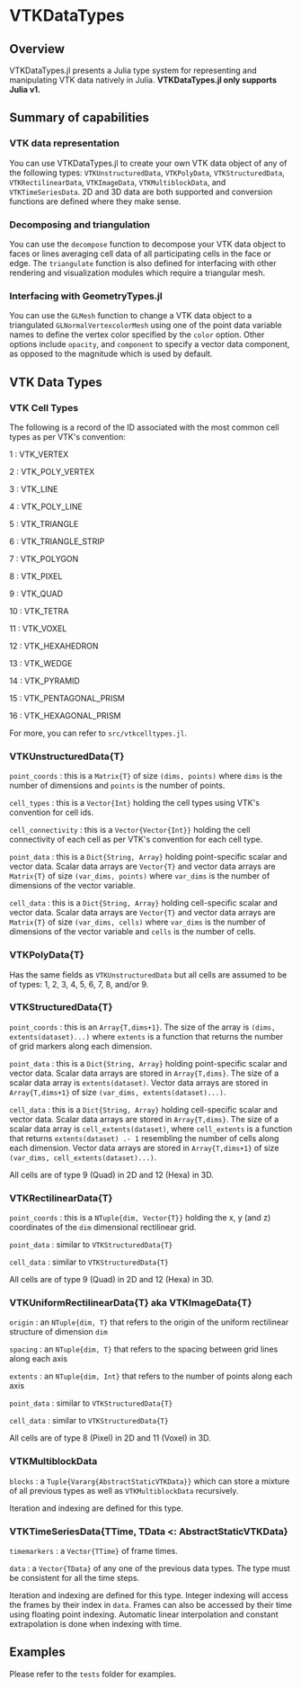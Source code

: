 # VTKDataTypes
## Overview

VTKDataTypes.jl presents a Julia type system for representing and manipulating VTK data natively in Julia. **VTKDataTypes.jl only supports Julia v1.**

## Summary of capabilities

### VTK data representation

You can use VTKDataTypes.jl to create your own VTK data object of any of the following types: `VTKUnstructuredData`, `VTKPolyData`, `VTKStructuredData`, `VTKRectilinearData`, `VTKImageData`, `VTKMultiblockData`, and `VTKTimeSeriesData`. 2D and 3D data are both supported and conversion functions are defined where they make sense.

### Decomposing and triangulation

You can use the `decompose` function to decompose your VTK data object to faces or lines averaging cell data of all participating cells in the face or edge. The `triangulate` function is also defined for interfacing with other rendering and visualization modules which require a triangular mesh.

### Interfacing with GeometryTypes.jl

You can use the `GLMesh` function to change a VTK data object to a triangulated `GLNormalVertexcolorMesh` using one of the point data variable names to define the vertex color specified by the `color` option. Other options include `opacity`, and `component` to specify a vector data component, as opposed to the magnitude which is used by default. 

## VTK Data Types

### VTK Cell Types

The following is a record of the ID associated with the most common cell types as per VTK's convention:

1	: 	VTK_VERTEX

2	: 	VTK_POLY_VERTEX

3	:	VTK_LINE

4	:	VTK_POLY_LINE

5	:	VTK_TRIANGLE

6	:	VTK_TRIANGLE_STRIP

7	:	VTK_POLYGON

8	:	VTK_PIXEL

9	:	VTK_QUAD

10	:	VTK_TETRA 

11	:	VTK_VOXEL

12	:	VTK_HEXAHEDRON

13	:	VTK_WEDGE 

14	:	VTK_PYRAMID 

15	:	VTK_PENTAGONAL_PRISM

16	:	VTK_HEXAGONAL_PRISM 

For more, you can refer to `src/vtkcelltypes.jl`.

### VTKUnstructuredData{T}
`point_coords` : this is a `Matrix{T}` of size `(dims, points)` where `dims` is the number of dimensions and `points` is the number of points.

`cell_types` : this is a `Vector{Int}` holding the cell types using VTK's convention for cell ids.

`cell_connectivity` : this is a `Vector{Vector{Int}}` holding the cell connectivity of each cell as per VTK's convention for each cell type.

`point_data` : this is a `Dict{String, Array}` holding point-specific scalar and vector data. Scalar data arrays are `Vector{T}` and vector data arrays are `Matrix{T}` of size `(var_dims, points)` where `var_dims` is the number of dimensions of the vector variable.

`cell_data` : this is a `Dict{String, Array}` holding cell-specific scalar and vector data. Scalar data arrays are `Vector{T}` and vector data arrays are `Matrix{T}` of size `(var_dims, cells)` where `var_dims` is the number of dimensions of the vector variable and `cells` is the number of cells.

### VTKPolyData{T}

Has the same fields as `VTKUnstructuredData` but all cells are assumed to be of types: 1, 2, 3, 4, 5, 6, 7, 8, and/or 9.

### VTKStructuredData{T}

`point_coords` : this is an `Array{T,dims+1}`. The size of the array is `(dims, extents(dataset)...)` where `extents` is a function that returns the number of grid markers along each dimension.

`point_data` : this is a `Dict{String, Array}` holding point-specific scalar and vector data. Scalar data arrays are stored in `Array{T,dims}`. The size of a scalar data array is `extents(dataset)`. Vector data arrays are stored in `Array{T,dims+1}` of size `(var_dims, extents(dataset)...)`.

`cell_data` : this is a `Dict{String, Array}` holding cell-specific scalar and vector data. Scalar data arrays are stored in `Array{T,dims}`. The size of a scalar data array is `cell_extents(dataset)`, where `cell_extents` is a function that returns `extents(dataset) .- 1` resembling the number of cells along each dimension. Vector data arrays are stored in `Array{T,dims+1}` of size `(var_dims, cell_extents(dataset)...)`.

All cells are of type 9 (Quad) in 2D and 12 (Hexa) in 3D.

### VTKRectilinearData{T}

`point_coords` : this is a `NTuple{dim, Vector{T}}` holding the x, y (and z) coordinates of the `dim` dimensional rectilinear grid.

`point_data` : similar to `VTKStructuredData{T}`

`cell_data` : similar to `VTKStructuredData{T}`

All cells are of type 9 (Quad) in 2D and 12 (Hexa) in 3D.

### VTKUniformRectilinearData{T} aka VTKImageData{T}

`origin` : an `NTuple{dim, T}` that refers to the origin of the uniform rectilinear structure of dimension `dim`

`spacing` : an `NTuple{dim, T}` that refers to the spacing between grid lines along each axis

`extents` : an `NTuple{dim, Int}` that refers to the number of points along each axis

`point_data` : similar to `VTKStructuredData{T}`

`cell_data` : similar to `VTKStructuredData{T}`

All cells are of type 8 (Pixel) in 2D and 11 (Voxel) in 3D.

### VTKMultiblockData

`blocks` : a `Tuple{Vararg{AbstractStaticVTKData}}` which can store a mixture of all previous types as well as `VTKMultiblockData` recursively.

Iteration and indexing are defined for this type.

### VTKTimeSeriesData{TTime, TData <: AbstractStaticVTKData}

`timemarkers` : a `Vector{TTime}` of frame times.

`data` : a `Vector{TData}` of any one of the previous data types. The type must be consistent for all the time steps.

Iteration and indexing are defined for this type. Integer indexing will access the frames by their index in `data`. Frames can also be accessed by their time using floating point indexing. Automatic linear interpolation and constant extrapolation is done when indexing with time.

## Examples

Please refer to the `tests` folder for examples.

